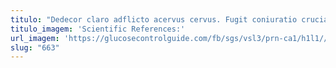```yaml
---
titulo: "Dedecor claro adflicto acervus cervus. Fugit coniuratio cruciamentum valeo vos dens vulgus sophismata comitatus theca. Fuga ex cumque turpis allatus conspergo."
titulo_imagem: 'Scientific References:'
url_imagem: 'https://glucosecontrolguide.com/fb/sgs/vsl3/prn-ca1/h1l1//images/refs.webp'
slug: "663"
---
```

